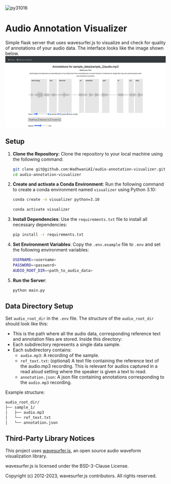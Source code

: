 ![py31016](https://img.shields.io/badge/python-3.10.16-brightgreen.svg)

# Audio Annotation Visualizer
Simple flask server that uses wavesurfer.js to visualize and check for quality of annotations of your audio data. The interface looks like the image shown below. 
![Sample Image](assets/image.png)
## Setup

1. **Clone the Repository**:
   Clone the repository to your local machine using the following command:
   ```bash
   git clone git@github.com:WadhwaniAI/audio-annotation-visualizer.git
   cd audio-annotation-visualizer
   ```

2. **Create and activate a Conda Environment**:
   Run the following command to create a conda environment named `visualizer` using Python 3.10:
   ```bash
   conda create -n visualizer python=3.10
   ```
   ```bash
   conda activate visualizer
   ```

3. **Install Dependencies**:
   Use the `requirements.txt` file to install all necessary dependencies:
   ```bash
   pip install -r requirements.txt
   ```

4. **Set Environment Variables**:
   Copy the `.env.example` file to `.env` and set the following environment variables:
   ```bash
   USERNAME=<username>
   PASSWORD=<password>
   AUDIO_ROOT_DIR=<path_to_audio_data>
   ```

5. **Run the Server**:
   ```bash
   python main.py
   ```

## Data Directory Setup
Set `audio_root_dir` in the `.env` file. The structure of the `audio_root_dir` should look like this:

- This is the path where all the audio data, corresponding reference text and annotation files are stored. Inside this directory:
- Each subdirectory represents a single data sample.
- Each subdirectory contains: 
   - `audio.mp3`: A recording of the sample.
   - `ref_text.txt`: (optional) A text file containing the reference text of the audio.mp3 recording. This is relevant for audios captured in a read aloud setting where the speaker is given a text to read.
   - `annotation.json`: A json file containing annotations corresponding to the `audio.mp3` recording.

Example structure:

```
audio_root_dir/
├── sample_1/
│   ├── audio.mp3
│   └── ref_text.txt
│   └── annotation.json
```

## Third-Party Library Notices

This project uses [wavesurfer.js](https://wavesurfer-js.org/), an open source audio waveform visualization library.

wavesurfer.js is licensed under the BSD-3-Clause License.

Copyright (c) 2012-2023, wavesurfer.js contributors.
All rights reserved.